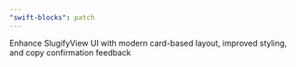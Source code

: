 ```yaml
---
"swift-blocks": patch
---
```


Enhance SlugifyView UI with modern card-based layout, improved styling, and copy confirmation feedback
